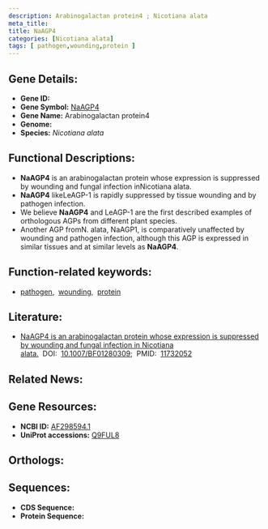 ```yaml
---
description: Arabinogalactan protein4 ; Nicotiana alata
meta_title:
title: NaAGP4
categories: [Nicotiana alata]
tags: [ pathogen,wounding,protein ]
---
```


## Gene Details:
- **Gene ID:** []()
- **Gene Symbol:** <u>NaAGP4</u>
- **Gene Name:** Arabinogalactan protein4
- **Genome:** 
- **Species:** *Nicotiana alata*

## Functional Descriptions:
   - **NaAGP4** is an arabinogalactan protein whose expression is suppressed by wounding and fungal infection inNicotiana alata.
   - **NaAGP4** likeLeAGP-1 is rapidly suppressed by tissue wounding and by pathogen infection. 
   - We believe **NaAGP4** and LeAGP-1 are the first described examples of orthologous AGPs from different plant species.
   - Another AGP fromN. alata, NaAGP1, is comparatively unaffected by wounding and pathogen infection, although this AGP is expressed in similar tissues and at similar levels as **NaAGP4**.

## Function-related keywords:
   - [pathogen](/tags/pathogen/),&nbsp;&nbsp;[wounding](/tags/wounding/),&nbsp;&nbsp;[protein](/tags/protein/)

## Literature:
   - [NaAGP4 is an arabinogalactan protein whose expression is suppressed by wounding and fungal infection in Nicotiana alata.](https://www.doi.org/10.1007/BF01280309)&nbsp;&nbsp;DOI:&nbsp;&nbsp;[10.1007/BF01280309](https://www.doi.org/10.1007/BF01280309);&nbsp;&nbsp;PMID:&nbsp;&nbsp;[11732052](https://pubmed.ncbi.nlm.nih.gov/11732052/)

## Related News:

## Gene Resources:
- **NCBI ID:**  [AF298594.1](https://www.ncbi.nlm.nih.gov/search/all/?term=AF298594.1)
- **UniProt accessions:**  [Q9FUL8](https://www.uniprot.org/uniprotkb/Q9FUL8/entry)

## Orthologs:

## Sequences:
- **CDS Sequence:**
- **Protein Sequence:**
